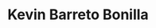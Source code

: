 # Kevin Barreto Bonilla 




<!---
KBarreto23/KBarreto23 is a ✨ special ✨ repository because its `README.md` (this file) appears on your GitHub profile.
You can click the Preview link to take a look at your changes.
--->
